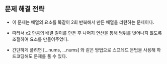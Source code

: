 ## 문제 해결 전략

- 이 문제는 배열의 요소를 똑같이 2회 반복해서 만든 배열을 리턴하는 문제이다.
- 따라서 x2 만큼의 배열 길이를 만든 후 나머지 연산을 통해 범위를 벗어나지 않도록 조절하여 요소를 만들어주었다.

- 간단하게 풀려면 [...nums, ...nums] 와 같은 방법으로 스프레드 문법을 사용해 하드코딩해도 문제를 풀 수 있다.
